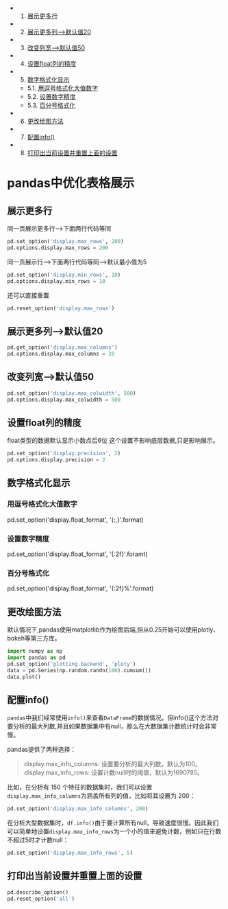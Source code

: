 <!-- vscode-markdown-toc -->
* 1. [展示更多行](#)
* 2. [展示更多列-->默认值20](#-1)
* 3. [改变列宽-->默认值50](#-1)
* 4. [设置float列的精度](#float)
* 5. [数字格式化显示](#-1)
	* 5.1. [用逗号格式化大值数字](#-1)
	* 5.2. [设置数字精度](#-1)
	* 5.3. [百分号格式化](#-1)
* 6. [更改绘图方法](#-1)
* 7. [配置info()](#info)
* 8. [打印出当前设置并重置上面的设置](#-1)

<!-- vscode-markdown-toc-config
	numbering=true
	autoSave=true
	/vscode-markdown-toc-config -->
<!-- /vscode-markdown-toc -->
# pandas中优化表格展示



## <a name=''></a>展示更多行

同一页展示更多行-->下面两行代码等同</br>
```python
pd.set_option('display.max_rows', 200)
pd.options.display.max_rows = 200
```
同一页展示行-->下面两行代码等同-->默认最小值为5
```python
pd.set_option('display.min_rows', 10)
pd.options.display.min_rows = 10
```
还可以直接重置
```python
pd.reset_option('display.max_rows')
```

## <a name='-1'></a>展示更多列-->默认值20
```python
pd.get_option('display.max_columns')
pd.options.display.max_columns = 20
```
## <a name='-1'></a>改变列宽-->默认值50
```python
pd.set_option('display.max_colwidth', 500)
pd.options.display.max_colwidth = 500
```
## <a name='float'></a>设置float列的精度
float类型的数据默认显示小数点后6位
这个设置不影响底层数据,只是影响展示。
```python
pd.set_option('display.precision', 2)
pd.options.display.precision = 2
```
## <a name='-1'></a>数字格式化显示
### <a name='-1'></a>用逗号格式化大值数字
pd.set_option('display.float_format', '{:,}'.format)
### <a name='-1'></a>设置数字精度
pd.set_option('display.float_format', '{:2f}'.foramt)
### <a name='-1'></a>百分号格式化
pd.set_option('display.float_format', '{:2f}%'.format)

## <a name='-1'></a>更改绘图方法
默认情况下,pandas使用matplotlib作为绘图后端,但从0.25开始可以使用plotly、bokeh等第三方库。
```python
import numpy as np
import pandas as pd
pd.set_option('plotting.backend', 'ploty')
data = pd.Series(np.random.randn(100).cumsum())
data.plot()
```

## <a name='info'></a>配置info()
`pandas`中我们经常使用`info()`来查看`DataFrame`的数据情况。但info()这个方法对要分析的最大列数,并且如果数据集中有null，那么在大数据集计数统计时会非常慢。</br>

pandas提供了两种选择：
>display.max_info_columns: 设置要分析的最大列数，默认为100。</br>display.max_info_rows: 设置计数null时的阈值，默认为1690785。</br>

比如，在分析有 150 个特征的数据集时，我们可以设置`display.max_info_columns`为涵盖所有列的值，比如将其设置为 200：</br>

```python
pd.set_option('display.max_info_columns', 200)
```
在分析大型数据集时，`df.info()`由于要计算所有null，导致速度很慢。因此我们可以简单地设置`display.max_info_rows`为一个小的值来避免计数，例如只在行数不超过5时才计数null：</br>

```python
pd.set_option('display.max_info_rows', 5)
```
## <a name='-1'></a>打印出当前设置并重置上面的设置

```python
pd.describe_option()
pd.reset_option('all')
```
